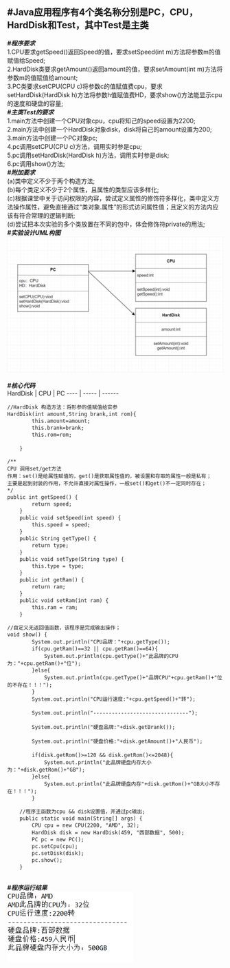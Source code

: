 #Java应用程序有4个类名称分别是PC，CPU，HardDisk和Test，其中Test是主类<br>
---
___#程序要求<br>___
1.CPU要求getSpeed()返回Speed的值，要求setSpeed(int m)方法将参数m的值赋值给Speed;<br>
2.HardDisk类要求getAmount()返回amount的值，要求setAmount(int m)方法将参数m的值赋值给amount;<br>
3.PC类要求setCPU(CPU c)将参数c的值赋值费cpu，要求setHardDisk(HardDisk h)方法将参数h值赋值费HD，要求show()方法能显示cpu的速度和硬盘的容量;<br>
___#主类Test的要求<br>___
1.main方法中创建一个CPU对象cpu，cpu将知己的speed设置为2200;<br>
2.main方法中创建一个HardDisk对象disk，disk将自己的amount设置为200;<br>
3.main方法中创建一个PC对象pc;<br>
4.pc调用setCPU(CPU c)方法，调用实时参是cpu;<br>
5.pc调用setHardDisk(HardDisk h)方法，调用实时参是disk;<br>
6.pc调用show()方法;<br>
___#附加要求<br>___
(a)类中定义不少于两个构造方法;<br>
(b)每个类定义不少于2个属性，且属性的类型应该多样化;<br>
(c)根据课堂中关于访问权限的内容，尝试定义属性的修饰符多样化，类中定义方法操作属性，避免直接通过“类对象.属性”的形式访问属性值；且定义的方法内应该有符合常理的逻辑判断;<br>
(d)尝试把本次实验的多个类放置在不同的包中，体会修饰符private的用法;<br>
___#实验设计UML构图___<br>
![UML图](https://github.com/Traveller-g/JavaProject/blob/main/img/uml%E5%BB%BA%E6%A8%A1.jpg)<br><br>
___#核心代码___<br>
HardDisk | CPU | PC
---- | ----- | ------
```
//HardDisk 构造方法：将形参的值赋值给实参
HardDisk(int amount,String brank,int rom){
		this.amount=amount;
		this.brank=brank;
		this.rom=rom;
		
	}
```
```
/**
CPU 调用set/get方法
作用：set()是给属性赋值的，get()是获取属性值的，被设置和存取的属性一般是私有；
主要是起到封装的作用，不允许直接对属性操作，一般set()和get()不一定同时存在；
*/
public int getSpeed() {
		return speed;
	}
	public void setSpeed(int speed) {
		this.speed = speed;
	}
	public String getType() {
		return type;
	}
	public void setType(String type) {
		this.type = type;
	}
	public int getRam() {
		return ram;
	}
	public void setRam(int ram) {
		this.ram = ram;
	}
```
```
//自定义无返回值函数，该程序是完成输出操作；
void show() {
		System.out.println("CPU品牌："+cpu.getType());
		if(cpu.getRam()==32 || cpu.getRam()==64){
			System.out.println(cpu.getType()+"此品牌的CPU为："+cpu.getRam()+"位");
		}else{
			System.out.println(cpu.getType()+"品牌CPU"+cpu.getRam()+"位的不存在！！！");
		}
		System.out.println("CPU运行速度:"+cpu.getSpeed()+"转");
		
		System.out.println("-------------------------------");
		
		System.out.println("硬盘品牌:"+disk.getBrank());
		
		System.out.println("硬盘价格:"+disk.getAmount()+"人民币");
		
		if(disk.getRom()>=120 && disk.getRom()<=2048){
			System.out.println("此品牌硬盘内存大小为："+disk.getRom()+"GB");
		}else{
			System.out.println("此品牌硬盘内存"+disk.getRom()+"GB大小不存在！！！");
		}
```
```
	//程序主函数为cpu && disk设置值，并通过pc输出;
	public static void main(String[] args) {
		CPU cpu = new CPU(2200, "AMD", 32);
		HardDisk disk = new HardDisk(459, "西部数据", 500);
		PC pc = new PC();
		pc.setCpu(cpu);
		pc.setDisk(disk);
		pc.show();
	}
	
```
___#程序运行结果___<br>
![运行结果](https://github.com/Traveller-g/JavaProject/blob/main/img/1602919158.jpg)
